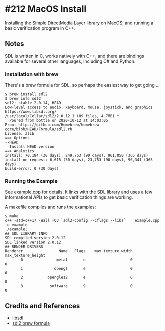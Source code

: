 # #212 MacOS Install

Installing the Simple DirectMedia Layer library on MacOS, and running a basic verification program in C++.

## Notes

SDL is written in C, works natively with C++, and there are bindings available for several other languages, including C# and Python.

### Installation with brew

There's a brew formula for SDL, so perhaps the easiest way to get going ...

```
$ brew install sdl2
$ brew info sdl2
sdl2: stable 2.0.14, HEAD
Low-level access to audio, keyboard, mouse, joystick, and graphics
https://www.libsdl.org/
/usr/local/Cellar/sdl2/2.0.12_1 (89 files, 4.7MB) *
  Poured from bottle on 2020-10-12 at 14:03:05
From: https://github.com/Homebrew/homebrew-core/blob/HEAD/Formula/sdl2.rb
License: Zlib
==> Options
--HEAD
  Install HEAD version
==> Analytics
install: 70,184 (30 days), 249,763 (90 days), 961,050 (365 days)
install-on-request: 6,615 (30 days), 23,753 (90 days), 96,341 (365 days)
build-error: 0 (30 days)
```

### Running the Example

See [example.cpp](./example.cpp) for details.
It links with the SDL library and uses a few informational APIs to get basic verification things are working.

A makefile compiles and runs the examples:

```
$ make
c++ -std=c++17 -Wall -O3 `sdl2-config --cflags --libs`    example.cpp   -o example
./example;
## SDL LIBRARY INFO
SDL compiled version 2.0.12
SDL linked version 2.0.12
## RENDER DRIVERS
Renderer                Name   Flags    max_texture_width   max_texture_height
       0               metal       e                    0                    0
       1              opengl       e                    0                    0
       2           opengles2       e                    0                    0
       3            software       9                    0                    0
```

## Credits and References

* [libsdl](https://www.libsdl.org/)
* [sdl2 brew formula](https://formulae.brew.sh/formula/sdl2)
